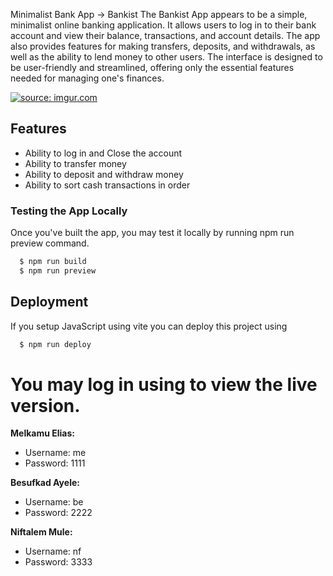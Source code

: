 Minimalist Bank App -> Bankist
The Bankist App appears to be a simple, minimalist online banking application.
It allows users to log in to their bank account and view their balance, 
transactions, and account details. The app also provides 
features for making transfers, deposits, and withdrawals,
as well as the ability to lend money to other users. 
The interface is designed to be user-friendly and streamlined, 
offering only the essential features needed for managing one's finances.

<a href="https://imgur.com/6Vl9swn"><img src="https://i.imgur.com/6Vl9swn.png" title="source: imgur.com" /></a>

## Features

- Ability to log in and Close the account
- Ability to transfer money
- Ability to deposit and withdraw money
- Ability to sort cash transactions in order

### Testing the App Locally
Once you've built the app, you may test it locally by running npm run preview command.

```bash
  $ npm run build
  $ npm run preview
```

## Deployment

If you setup JavaScript using vite you can deploy this project using

```bash
  $ npm run deploy
```

# You may log in using to view the live version. 

**Melkamu Elias:**  
- Username: me  
- Password: 1111  

**Besufkad Ayele:**  
- Username: be  
- Password: 2222  

**Niftalem Mule:**  
- Username: nf  
- Password: 3333  
